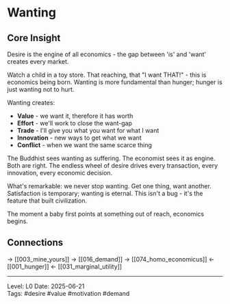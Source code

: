 # Wanting

## Core Insight
Desire is the engine of all economics - the gap between 'is' and 'want' creates every market.

Watch a child in a toy store. That reaching, that "I want THAT!" - this is economics being born. Wanting is more fundamental than hunger; hunger is just wanting not to hurt.

Wanting creates:
- **Value** - we want it, therefore it has worth
- **Effort** - we'll work to close the want-gap  
- **Trade** - I'll give you what you want for what I want
- **Innovation** - new ways to get what we want
- **Conflict** - when we want the same scarce thing

The Buddhist sees wanting as suffering. The economist sees it as engine. Both are right. The endless wheel of desire drives every transaction, every innovation, every economic decision.

What's remarkable: we never stop wanting. Get one thing, want another. Satisfaction is temporary; wanting is eternal. This isn't a bug - it's the feature that built civilization.

The moment a baby first points at something out of reach, economics begins.

## Connections
→ [[003_mine_yours]]
→ [[016_demand]]
→ [[074_homo_economicus]]
← [[001_hunger]]
← [[031_marginal_utility]]

---
Level: L0
Date: 2025-06-21  
Tags: #desire #value #motivation #demand